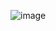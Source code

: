 ![image](https://github.com/Kada003/practice7Kalinin/assets/144348961/df50912a-793e-445f-8aa0-e1aaf3c6b851)

